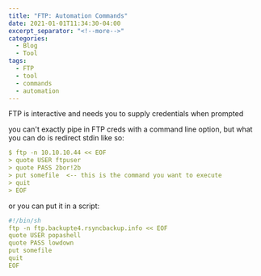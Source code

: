 ```yaml
---
title: "FTP: Automation Commands"
date: 2021-01-01T11:34:30-04:00
excerpt_separator: "<!--more-->"
categories:
  - Blog
  - Tool
tags:
  - FTP
  - tool
  - commands
  - automation
---
```



FTP is interactive and needs you to supply credentials when prompted

you can't exactly pipe in FTP creds with a command line option, but what you can do is redirect stdin like so:

```yaml
$ ftp -n 10.10.10.44 << EOF
> quote USER ftpuser
> quote PASS 2bor!2b
> put somefile  <-- this is the command you want to execute
> quit
> EOF
```

or you can put it in a script:

```yaml
#!/bin/sh
ftp -n ftp.backupte4.rsyncbackup.info << EOF
quote USER popashell
quote PASS lowdown
put somefile
quit
EOF
```
